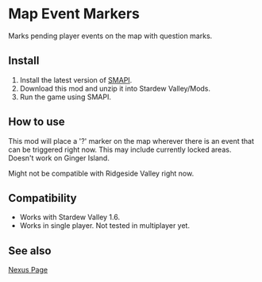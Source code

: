 # Map Event Markers
Marks pending player events on the map with question marks.

## Install

1. Install the latest version of [SMAPI](https://smapi.io/).
2. Download this mod and unzip it into Stardew Valley/Mods.
3. Run the game using SMAPI.

## How to use

This mod will place a '?' marker on the map wherever there is an event that can be triggered right now. This may include currently locked areas. Doesn't work on Ginger Island.

Might not be compatible with Ridgeside Valley right now.

## Compatibility

- Works with Stardew Valley 1.6.
- Works in single player. Not tested in multiplayer yet.

## See also
[Nexus Page](https://www.nexusmods.com/stardewvalley/mods/30146)
